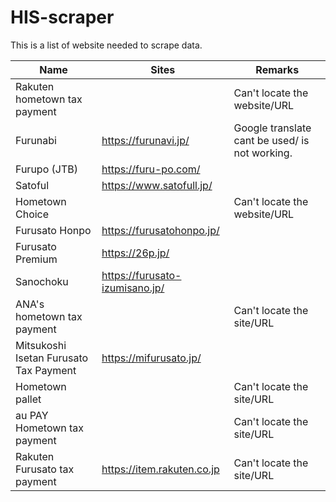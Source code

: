 # HIS-scraper

This is a list of website needed to scrape data.

|Name           |Sites          |Remarks        |
| ------------- | ------------- | ------------- |
|Rakuten hometown tax payment| |Can't locate the website/URL|
|Furunabi|https://furunavi.jp/|Google translate cant be used/ is not working.|
|Furupo (JTB)|https://furu-po.com/||
|Satoful|https://www.satofull.jp/||
|Hometown Choice||Can't locate the website/URL|
|Furusato Honpo|https://furusatohonpo.jp/||
|Furusato Premium|https://26p.jp/||
|Sanochoku|https://furusato-izumisano.jp/||
|ANA's hometown tax payment||Can't locate the site/URL|
|Mitsukoshi Isetan Furusato Tax Payment|https://mifurusato.jp/|
|Hometown pallet||Can't locate the site/URL|
|au PAY Hometown tax payment||Can't locate the site/URL|
|Rakuten Furusato tax payment |https://item.rakuten.co.jp |Can't locate the site/URL|
